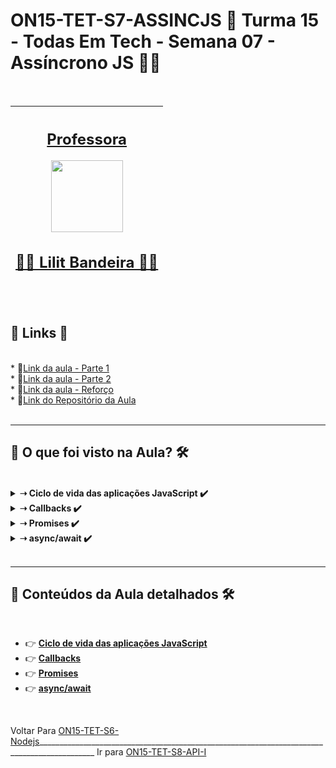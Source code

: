 # ON15-TET-S7-ASSINCJS 🤝 Turma 15 - Todas Em Tech - Semana 07 - Assíncrono JS 👩‍💻

</br>
<div align="center">

| [<h2>Professora</h2><img src="https://avatars.githubusercontent.com/u/73290609?v=4" width=115><br><h2>👩‍🏫 Lilit Bandeira ✍🏽</h2>](https://github.com/lilitbandeira) | 
| :---: |

</div>
</br>
<div>
  <summary>
    <h2>🔗 Links 🔗</h2>
  </summary>
  </br>
 <div>    
    * 📌<a href="https://www.youtube.com/watch?v=z5TSsTQ376Q&list=PLymAQGA_lVagCUqYtEgogYohW4KJil1Qw&index=17">Link da aula - Parte 1</a>
    <br/>    
    * 📌<a href="https://www.youtube.com/watch?v=QccM3p2hmAU&list=PLymAQGA_lVagCUqYtEgogYohW4KJil1Qw&index=18">Link da aula - Parte 2</a>
    <br/>
    * 📌<a href="https://www.youtube.com/watch?v=81uIcnmg7xM&list=PLymAQGA_lVagCUqYtEgogYohW4KJil1Qw&index=19">Link da aula - Reforço</a>
    <br/>
    * 📌<a href="https://github.com/reprograma/ON15-TET-S7-ASSINCJS">Link do Repositório da Aula</a>
    <br/>
  </div>
</div>
</br>

___
##  👀 O que foi visto na Aula? 🛠️
</br>
<details>
    <summary>
      <strong>➝ Ciclo de vida das aplicações JavaScript ✔️</strong>
    </summary>    
    <div align="left">        
      <table border=1>             
        <tr>
          <td align="center">👉</td>                
          <td>setTimeout()</td>                
          <td align="center">✅</td>
        </tr>
        <tr> 
          <td align="center">👉</td>
          <td>Event Loop</td>                
          <td align="center">✅</td>
        </tr>
      </table>               
    </div>
</details>

<details>
    <summary>
      <strong>➝ Callbacks ✔️</strong>
    </summary>    
    <div align="left">        
      <table border=1>             
        <tr>
          <td align="center">👉</td>                
          <td>É uma função passada como argumento para outra função, que será invocada dentro da função externa para completar uma determinada rotina/ação, podendo ser síncrona ou assíncrona.</td>                
          <td align="center">✅</td>
        </tr>
      </table>               
    </div>
</details>

<details>
    <summary>
      <strong>➝ Promises ✔️</strong>
    </summary>    
    <div align="left">        
      <table border=1>             
        <tr>
          <td align="center">👉</td>                
          <td>resolve(): Função que executa caso a promise seja resolvida</td>                
          <td align="center">✅</td>
        </tr>
        <tr> 
          <td align="center">👉</td>
          <td>reject(): Função que executa caso a promise seja rejeitada</td>                
          <td align="center">✅</td>
        </tr>
        <tr>    
          <td align="center">👉</td>            
          <td>then(): Método que ativa uma callback quando a promise for resolvida, o argumento desta callback é sempre o valor retornado na função resolve()</td>                
          <td align="center">✅</td>
        </tr>
	      <tr>    
          <td align="center">👉</td>            
          <td>catch(): Método que ativa uma callback quando a promise for rejeitada, o argumento desta callback é sempre o valor retornado na reject()</td>                
          <td align="center">✅</td>
        </tr>
	      <tr>    
          <td align="center">👉</td>            
          <td>finally() - Método que ativa uma callback quando a promisse acabar, independente de ter sido resolvida ou rejeitada, não recebe como argumento o retorno de resolve() ou reject()</td>                
          <td align="center">✅</td>
        </tr>
      </table>               
    </div>
</details>

<details>
    <summary>
      <strong>➝ async/await ✔️</strong>
    </summary>    
    <div align="left">        
      <table border=1>             
        <tr>
          <td align="center">👉</td>                
          <td>try/catch</td>                
          <td align="center">✅</td>
        </tr>
      </table>               
    </div>
</details>
</br>

___
##  🔨 Conteúdos da Aula detalhados 🛠️
</br>

  * 👉 [**Ciclo de vida das aplicações JavaScript**](readme/README1.md)
  * 👉 [**Callbacks**](readme/README2.md)
  * 👉 [**Promises**](readme/README3.md)
  * 👉 [**async/await**](readme/README4.md)

</br>

Voltar Para [ON15-TET-S6-Nodejs](https://github.com/AlineAlmeida85/Reprograma-Curso-Completo/tree/main/Aulas/ON15-TET-S6-Nodejs)____________________________________________________________________________________________ Ir para [ON15-TET-S8-API-I](https://github.com/AlineAlmeida85/Reprograma-Curso-Completo/tree/main/Aulas/ON15-TET-S8-API-I)